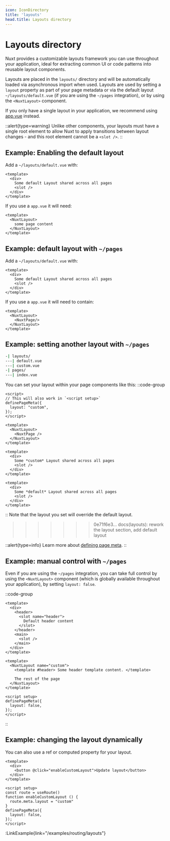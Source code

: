 ```yaml
---
icon: IconDirectory
title: 'layouts'
head.title: Layouts directory
---
```


# Layouts directory

Nuxt provides a customizable layouts framework you can use throughout your application, ideal for extracting common UI or code patterns into reusable layout components.

Layouts are placed in the `layouts/` directory and will be automatically loaded via asynchronous import when used. Layouts are used by setting a `layout` property as part of your page metadata or via the default layout `~/layouts/default.vue` (if you are using the `~/pages` integration), or by using the `<NuxtLayout>` component.

If you only have a single layout in your application, we recommend using [app.vue](/guide/directory-structure/app) instead.

::alert{type=warning}
Unlike other components, your layouts must have a single root element to allow Nuxt to apply transitions between layout changes - and this root element cannot be a `<slot />`.
::

## Example: Enabling the default layout
Add a `~/layouts/default.vue` with:
```vue [layouts/default.vue]
<template>
  <div>
    Some default Layout shared across all pages
    <slot />
  </div>
</template>
```
If you use a `app.vue` it will need:
```vue [app.vue]
<template>
  <NuxtLayout>
    some page content
  </NuxtLayout>
</template>
```
## Example: default layout with `~/pages`
Add a `~/layouts/default.vue` with:
```vue [layouts/default.vue]
<template>
  <div>
    Some default Layout shared across all pages
    <slot />
  </div>
</template>
```
If you use a `app.vue` it will need to contain:
```vue [app.vue]
<template>
  <NuxtLayout>
    <NuxtPage/>
  </NuxtLayout>
</template>
```


## Example: setting another layout with `~/pages`

```bash
-| layouts/
---| default.vue
---| custom.vue
-| pages/
---| index.vue
```

You can set your layout within your page components like this:
::code-group
```vue{}[pages/index.vue]
<script>
// This will also work in `<script setup>`
definePageMeta({
  layout: "custom",
});
</script>
```
```vue{}[app.vue]
<template>
  <NuxtLayout>
    <NuxtPage />
  </NuxtLayout>
</template>
```
```vue [layouts/custom.vue]
<template>
  <div>
    Some *custom* Layout shared across all pages
    <slot />
  </div>
</template>
```
```vue [layouts/default.vue]
<template>
  <div>
    Some *default* Layout shared across all pages
    <slot />
  </div>
</template>
```
::
Note that the layout you set will override the default layout.

>>>>>>> 0e71f6e3... docs(layouts): rework the layout section, add default layout

::alert{type=info}
Learn more about [defining page meta](/guide/directory-structure/pages#page-metadata).
::

## Example: manual control with `~/pages`

Even if you are using the `~/pages` integration, you can take full control by using the `<NuxtLayout>` component (which is globally available throughout your application), by setting `layout: false`.

::code-group

```vue [layouts/custom.vue]
<template>
  <div>
    <header>
      <slot name="header">
        Default header content
      </slot>
    </header>
    <main>
      <slot />
    </main>
  </div>
</template>
```

```vue [pages/index.vue]
<template>
  <NuxtLayout name="custom">
    <template #header> Some header template content. </template>

    The rest of the page
  </NuxtLayout>
</template>

<script setup>
definePageMeta({
  layout: false,
});
</script>
```

::

## Example: changing the layout dynamically

You can also use a ref or computed property for your layout.

```vue
<template>
  <div>
    <button @click="enableCustomLayout">Update layout</button>
  </div>
</template>

<script setup>
const route = useRoute()
function enableCustomLayout () {
  route.meta.layout = "custom"
}
definePageMeta({
  layout: false,
});
</script>
```

:LinkExample{link="/examples/routing/layouts"}
